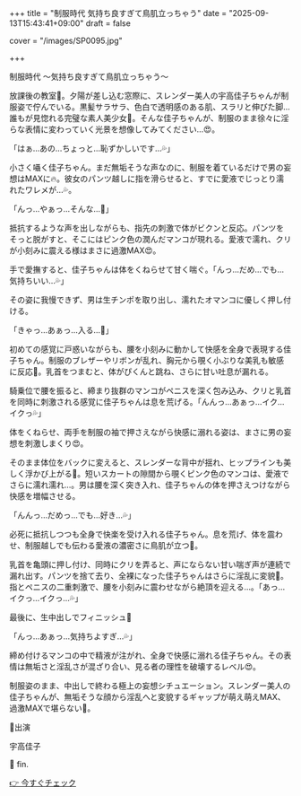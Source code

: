 +++
title = "制服時代 気持ち良すぎて鳥肌立っちゃう"
date = "2025-09-13T15:43:41+09:00"
draft = false

cover = "/images/SP0095.jpg"

+++



制服時代 〜気持ち良すぎて鳥肌立っちゃう〜



放課後の教室🏫。夕陽が差し込む窓際に、スレンダー美人の宇高佳子ちゃんが制服姿で佇んでいる。黒髪サラサラ、色白で透明感のある肌、スラリと伸びた脚…誰もが見惚れる完璧な素人美少女💖。そんな佳子ちゃんが、制服のまま徐々に淫らな表情に変わっていく光景を想像してみてください…😍。



「はぁ…あの…ちょっと…恥ずかしいです…💦」



小さく囁く佳子ちゃん。まだ無垢そうな声なのに、制服を着ているだけで男の妄想はMAXに🔥。彼女のパンツ越しに指を滑らせると、すでに愛液でじっとり濡れたワレメが…💦。



「んっ…やぁっ…そんな…💖」



抵抗するような声を出しながらも、指先の刺激で体がビクンと反応。パンツをそっと脱がすと、そこにはピンク色の潤んだマンコが現れる。愛液で濡れ、クリが小刻みに震える様はまさに過激MAX😍。



手で愛撫すると、佳子ちゃんは体をくねらせて甘く喘ぐ。「んっ…だめ…でも…気持ちいい…💦」

その姿に我慢できず、男は生チンポを取り出し、濡れたオマンコに優しく押し付ける。



「きゃっ…あぁっ…入る…💖」



初めての感覚に戸惑いながらも、腰を小刻みに動かして快感を全身で表現する佳子ちゃん。制服のブレザーやリボンが乱れ、胸元から覗く小ぶりな美乳も敏感に反応💓。乳首をつまむと、体がぴくんと跳ね、さらに甘い吐息が漏れる。



騎乗位で腰を振ると、締まり抜群のマンコがペニスを深く包み込み、クリと乳首を同時に刺激される感覚に佳子ちゃんは息を荒げる。「んんっ…あぁっ…イク…イクっ💦」

体をくねらせ、両手を制服の袖で押さえながら快感に溺れる姿は、まさに男の妄想を刺激しまくり😍。



そのまま体位をバックに変えると、スレンダーな背中が揺れ、ヒップラインも美しく浮かび上がる💖。短いスカートの隙間から覗くピンク色のマンコは、愛液でさらに濡れ濡れ…。男は腰を深く突き入れ、佳子ちゃんの体を押さえつけながら快感を増幅させる。



「んんっ…だめっ…でも…好き…💦」



必死に抵抗しつつも全身で快楽を受け入れる佳子ちゃん。息を荒げ、体を震わせ、制服越しでも伝わる愛液の濃密さに鳥肌が立つ💓。



乳首を亀頭に押し付け、同時にクリを弄ると、声にならない甘い喘ぎ声が連続で漏れ出す。パンツを捨て去り、全裸になった佳子ちゃんはさらに淫乱に変貌💖。指とペニスの二重刺激で、腰を小刻みに震わせながら絶頂を迎える…。「あっ…イクっ…イクっ…💦」



最後に、生中出しでフィニッシュ💖

「んっ…あぁっ…気持ちよすぎ…💦」

締め付けるマンコの中で精液が注がれ、全身で快感に溺れる佳子ちゃん。その表情は無垢さと淫乱さが混ざり合い、見る者の理性を破壊するレベル😍。



制服姿のまま、中出しで終わる極上の妄想シチュエーション。スレンダー美人の佳子ちゃんが、無垢そうな顔から淫乱へと変貌するギャップが萌え萌えMAX、過激MAXで堪らない💖。



💖出演

宇高佳子



💖 fin.



[👉 今すぐチェック](https://clear-tv.com/Direct/9290999-290-82844/moviepages/031322_001/index.html)

